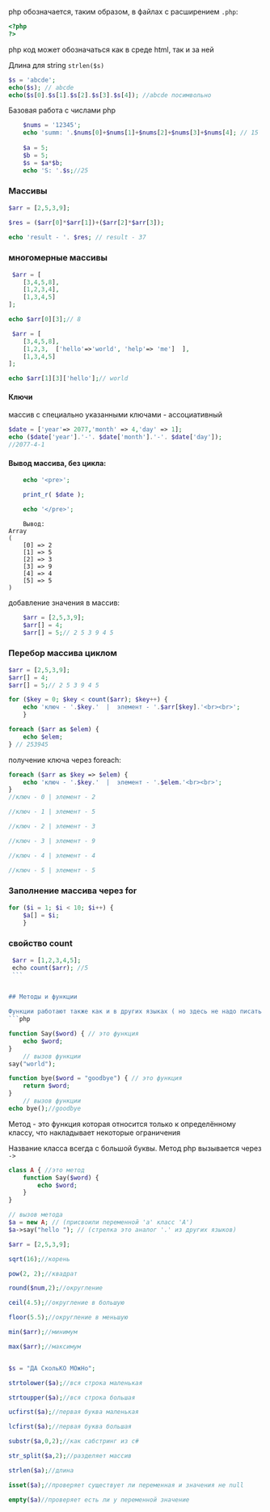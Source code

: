 php обозначается, таким образом, в файлах с расширением `.php`:

```php
<?php
?>
```

 php код может обозначаться как в среде html, так и за ней

Длина для string `strlen($s)`
```php
$s = 'abcde';
echo($s); // abcde
echo($s[0].$s[1].$s[2].$s[3].$s[4]); //abcde посимвольно
```

Базовая работа с числами php
```php
    $nums = '12345';
    echo 'summ: '.$nums[0]+$nums[1]+$nums[2]+$nums[3]+$nums[4]; // 15
    
    $a = 5;
    $b = 5;
    $s = $a*$b;
    echo 'S: '.$s;//25
```

### Mассивы
```php
$arr = [2,5,3,9];

$res = ($arr[0]*$arr[1])+($arr[2]*$arr[3]);

echo 'result - '. $res; // result - 37
```

### многомерные массивы
```php
 $arr = [
    [3,4,5,8],
    [1,2,3,4],
    [1,3,4,5]
];

echo $arr[0][3];// 8

 $arr = [
    [3,4,5,8],
    [1,2,3,  ['hello'=>'world', 'help'=> 'me']  ],
    [1,3,4,5]
];

echo $arr[1][3]['hello'];// world

```
#### Ключи
массив с специально указанными ключами - ассоциативный
```php
$date = ['year'=> 2077,'month' => 4,'day' => 1];
echo ($date['year'].'-'. $date['month'].'-'. $date['day']);
//2077-4-1
```

#### Вывод массива, без цикла:
```php
    echo '<pre>';

    print_r( $date );

    echo '</pre>';
``` 
```
	Вывод:
Array
(
    [0] => 2
    [1] => 5
    [2] => 3
    [3] => 9
    [4] => 4
    [5] => 5
)
```


добавление значения в массив:
```php
    $arr = [2,5,3,9];
    $arr[] = 4;
    $arr[] = 5;// 2 5 3 9 4 5
```
### Перебор массива циклом

```php
$arr = [2,5,3,9];
$arr[] = 4;
$arr[] = 5;// 2 5 3 9 4 5

for ($key = 0; $key < count($arr); $key++) {
    echo 'ключ - '.$key.'  |  элемент - '.$arr[$key].'<br><br>';
    }

foreach ($arr as $elem) {
    echo $elem;
} // 253945
```

получение ключа через foreach:
```php
foreach ($arr as $key => $elem) {
    echo 'ключ - '.$key.'  |  элемент - '.$elem.'<br><br>';
}
//ключ - 0 | элемент - 2

//ключ - 1 | элемент - 5

//ключ - 2 | элемент - 3

//ключ - 3 | элемент - 9

//ключ - 4 | элемент - 4

//ключ - 5 | элемент - 5
```


### Заполнение массива через for
```php
for ($i = 1; $i < 10; $i++) {
    $a[] = $i;
    } 
```
### свойство count
```php
 $arr = [1,2,3,4,5];
 echo count($arr); //5
 ```


## Методы и функции

Функции работают также как и в других языках ( но здесь не надо писать тип возвращаемых данных )
```php

function Say($word) { // это функция
    echo $word;
}
    // вызов функции
say("world");

function bye($word = "goodbye") { // это функция
    return $word;
}
    // вызов функции
echo bye();//goodbye


```

Метод - это функция которая относится только к определённому классу, что накладывает некоторые ограничения

Название класса всегда с большой буквы.
Mетод php вызывается через `->`

```php
class A { //это метод
    function Say($word) {
	    echo $word;
    }
}

// вызов метода
$a = new A; // (присвоили переменной 'а' класс 'А')
$a->say("hello "); // (стрелка это аналог '.' из других языков)
```


```php
$arr = [2,5,3,9];

sqrt(16);//корень

pow(2, 2);//квадрат

round($num,2);//округление

ceil(4.5);//округление в большую

floor(5.5);//округление в меньшую

min($arr);//минимум

max($arr);//максимум


$s = "ДА СкольКО МОжНо";

strtolower($a);//вся строка маленькая

strtoupper($a);//вся строка большая

ucfirst($a);//первая буква маленькая

lcfirst($a);//первая буква большая

substr($a,0,2);//как сабстринг из c#

str_split($a,2);//разделяет массив

strlen($a);//длина

isset($a);//проверяет существует ли переменная и значения не null

empty($a)//проверяет есть ли у переменной значение
```


